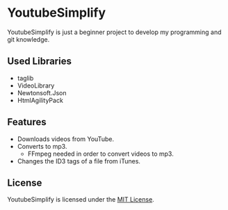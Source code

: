 # YoutubeSimplify
YoutubeSimplify is just a beginner project to develop my programming and git knowledge.


## Used Libraries
- taglib
- VideoLibrary
- Newtonsoft.Json
- HtmlAgilityPack

## Features
- Downloads videos from YouTube.
- Converts to mp3. 
    - FFmpeg needed in order to convert videos to mp3.
- Changes the ID3 tags of a file from iTunes.

## License
YoutubeSimplify is licensed under the [MIT License](LICENSE).